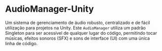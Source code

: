 # AudioManager-Unity
Um sistema de gerenciamento de áudio robusto, centralizado e de fácil utilização para projetos na Unity. Este `AudioManager` utiliza um padrão Singleton para ser acessível de qualquer lugar do código, permitindo tocar músicas, efeitos sonoros (SFX) e sons de interface (UI) com uma única linha de código.
